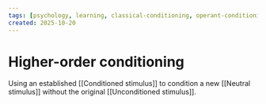 ```yaml
---
tags: [psychology, learning, classical-conditioning, operant-conditioning, observational-learning, cognition]
created: 2025-10-20
---
```

# Higher-order conditioning

Using an established [[Conditioned stimulus]] to condition a new [[Neutral stimulus]] without the original [[Unconditioned stimulus]].
